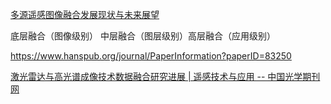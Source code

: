 [多源遥感图像融合发展现状与未来展望](https://www.ygxb.ac.cn/zh/article/doi/10.11834/jrs.20210259/)

底层融合（图像级别） 中层融合（图层级别）高层融合（应用级别）

https://www.hanspub.org/journal/PaperInformation?paperID=83250

[激光雷达与高光谱成像技术数据融合研究进展 | 遥感技术与应用 -- 中国光学期刊网](https://www.opticsjournal.net/Articles/OJb06cdab407a1030e/FullText)
